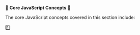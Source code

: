 🚀 **Core JavaScript Concepts** 🚀

The core JavaScript concepts covered in this section include:

1️⃣ **<script> tag**: The <script> tag is used to embed JavaScript code into an HTML document. It can be placed in the <head> or <body> section. Scripts are automatically executed when the browser processes the tag.

2️⃣ **External scripts**: JavaScript code can be placed in separate files and linked to HTML using the "src" attribute in the <script> tag. External scripts are beneficial for caching, reducing traffic, and making pages faster.

3️⃣ **Type and Language attributes**: The "type" attribute in the <script> tag specifies the MIME type of the script. It's not required for modern JavaScript. The "language" attribute is obsolete and no longer makes sense because JavaScript is the default language.

4️⃣ **Comment inside <script> tags**: In the past, comments like "<!-- ... //-->" were used to hide JavaScript code from old browsers. This is not used in modern JavaScript as it's no longer necessary for current browsers.

📝 **Quiz** 📝

1️⃣ Why do we use the <script> tag in HTML documents?
a) To include CSS styles.
b) To insert JavaScript code into the document.
c) To define HTML attributes.
d) To specify the character encoding of the page.

Answer: b) To insert JavaScript code into the document.

2️⃣ What is the purpose of using an external script file in HTML?
a) It makes the page load faster.
b) It helps reduce browser compatibility issues.
c) It allows caching of the script, making other pages load faster.
d) It improves the security of the website.

Answer: c) It allows caching of the script, making other pages load faster.

3️⃣ Is the "type" attribute required for the <script> tag in modern JavaScript?
a) Yes, it's required for all scripts.
b) Yes, but it is used to specify the version of JavaScript.
c) No, it's not required for modern JavaScript.
d) No, it's only used for CSS files.

Answer: c) No, it's not required for modern JavaScript.

4️⃣ Which attribute can't be used with the <script> tag if the "src" attribute is also used?
a) "type"
b) "language"
c) "src"
d) "async"

Answer: a) "type"

5️⃣ What's the purpose of external scripts in terms of reducing website traffic?
a) They prevent users from downloading scripts.
b) They allow caching, so the script is downloaded only once.
c) They make scripts load asynchronously.
d) They block other scripts from being downloaded.

Answer: b) They allow caching, so the script is downloaded only once.

🚀 **Code Examples** 🚀

**Inline Script:**

```html
<!DOCTYPE HTML>
<html>

<body>

  <p>Before the script...</p>

  <script>
    alert('Hello, world!');
  </script>

  <p>...After the script.</p>

</body>

</html>
```

**External Script:**

HTML code:
```html
<!DOCTYPE html>
<html>

<body>

  <script src="alert.js"></script>

</body>

</html>
```

JavaScript code in alert.js:
```javascript
alert("I'm JavaScript!");
```

Now, you have a better understanding of attaching JavaScript code to an HTML page and using external scripts! 🎉

To upload this content to your readme.md file on GitHub, simply copy and paste the text into the file and commit the changes. Feel free to add emojis, code examples, and make any necessary formatting adjustments for your GitHub readme file. 🚀😊
